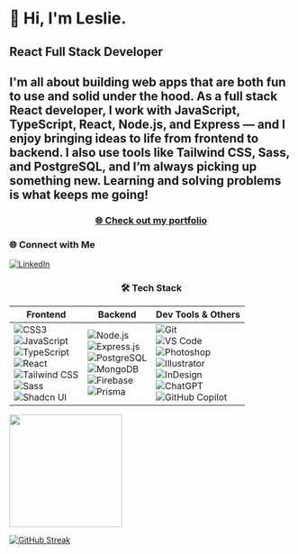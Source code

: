 <h1>👋 Hi, I'm Leslie.</h1>

<h2>React Full Stack Developer</h2>

<h2>I'm all about building web apps that are both fun to use and solid under the hood. As a full stack React developer, I work with JavaScript, TypeScript, React, Node.js, and Express — and I enjoy bringing ideas to life from frontend to backend. I also use tools like Tailwind CSS, Sass, and PostgreSQL, and I’m always picking up something new. Learning and solving problems is what keeps me going!</h2>

<h3 align="center">
  <a href="https://leslie-lopez-anaya.netlify.app/" target="_blank">
    🌐 Check out my portfolio
  </a>
</h3>

### 🌐 Connect with Me
  
[![LinkedIn](https://img.shields.io/badge/LinkedIn-0A66C2?style=plastic&logo=linkedin&logoColor=white)](https://www.linkedin.com/in/leslie-lopez-anaya-1315lcla2125/)

  <div align="center">
  
### 🛠️ Tech Stack

| **Frontend** | **Backend** | **Dev Tools & Others** |
|--------------|-------------|-------------------------|
| ![CSS3](https://img.shields.io/badge/CSS3-1572B6?style=plastic&logo=css3&logoColor=white) <br> ![JavaScript](https://img.shields.io/badge/JavaScript-F7DF1E?style=plastic&logo=javascript&logoColor=black) <br> ![TypeScript](https://img.shields.io/badge/TypeScript-3178C6?style=plastic&logo=typescript&logoColor=white) <br> ![React](https://img.shields.io/badge/React-61DAFB?style=plastic&logo=react&logoColor=black) <br> ![Tailwind CSS](https://img.shields.io/badge/Tailwind_CSS-38B2AC?style=plastic&logo=tailwind-css&logoColor=white) <br> ![Sass](https://img.shields.io/badge/SASS-CC6699?style=plastic&logo=sass&logoColor=white) <br> ![Shadcn UI](https://img.shields.io/badge/Shadcn_UI-111827?style=plastic) | ![Node.js](https://img.shields.io/badge/Node.js-339933?style=plastic&logo=node.js&logoColor=white) <br> ![Express.js](https://img.shields.io/badge/Express.js-000000?style=plastic&logo=express&logoColor=white) <br> ![PostgreSQL](https://img.shields.io/badge/PostgreSQL-4169E1?style=plastic&logo=postgresql&logoColor=white) <br> ![MongoDB](https://img.shields.io/badge/MongoDB-47A248?style=plastic&logo=mongodb&logoColor=white) <br> ![Firebase](https://img.shields.io/badge/Firebase-FFCA28?style=plastic&logo=firebase&logoColor=black) <br> ![Prisma](https://img.shields.io/badge/Prisma-2D3748?style=plastic&logo=prisma&logoColor=white) | ![Git](https://img.shields.io/badge/Git-F05032?style=plastic&logo=git&logoColor=white) <br> ![VS Code](https://img.shields.io/badge/VS_Code-007ACC?style=plastic&logo=visual-studio-code&logoColor=white) <br> ![Photoshop](https://img.shields.io/badge/Photoshop-31A8FF?style=plastic&logo=adobe-photoshop&logoColor=white) <br> ![Illustrator](https://img.shields.io/badge/Illustrator-FF9A00?style=plastic&logo=adobe-illustrator&logoColor=white) <br> ![InDesign](https://img.shields.io/badge/InDesign-FF3366?style=plastic&logo=adobe-indesign&logoColor=white) <br> ![ChatGPT](https://img.shields.io/badge/ChatGPT-00A67E?style=plastic&logo=openai&logoColor=white) <br> ![GitHub Copilot](https://img.shields.io/badge/GitHub_Copilot-181717?style=plastic&logo=githubcopilot&logoColor=white) |
</div>



<p>
  <img height=200 align="center" src="https://github-readme-stats.vercel.app/api/top-langs?username=LeslieLopez25&theme=holi&layout=compact&langs_count=8&card_width=320" />
</p>

[![GitHub Streak](https://streak-stats.demolab.com/?user=LeslieLopez25&theme=holi-theme)](https://git.io/streak-stats)

<!---
LeslieLopez25/LeslieLopez25 is a ✨ special ✨ repository because its `README.md` (this file) appears on your GitHub profile.
You can click the Preview link to take a look at your changes.
--->
